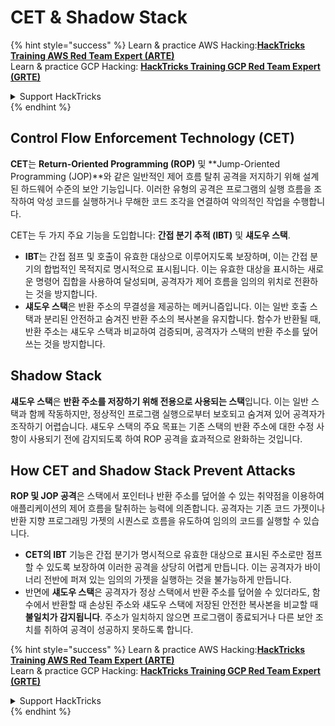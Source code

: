 # CET & Shadow Stack

{% hint style="success" %}
Learn & practice AWS Hacking:<img src="/.gitbook/assets/arte.png" alt="" data-size="line">[**HackTricks Training AWS Red Team Expert (ARTE)**](https://training.hacktricks.xyz/courses/arte)<img src="/.gitbook/assets/arte.png" alt="" data-size="line">\
Learn & practice GCP Hacking: <img src="/.gitbook/assets/grte.png" alt="" data-size="line">[**HackTricks Training GCP Red Team Expert (GRTE)**<img src="/.gitbook/assets/grte.png" alt="" data-size="line">](https://training.hacktricks.xyz/courses/grte)

<details>

<summary>Support HackTricks</summary>

* Check the [**subscription plans**](https://github.com/sponsors/carlospolop)!
* **Join the** 💬 [**Discord group**](https://discord.gg/hRep4RUj7f) or the [**telegram group**](https://t.me/peass) or **follow** us on **Twitter** 🐦 [**@hacktricks\_live**](https://twitter.com/hacktricks\_live)**.**
* **Share hacking tricks by submitting PRs to the** [**HackTricks**](https://github.com/carlospolop/hacktricks) and [**HackTricks Cloud**](https://github.com/carlospolop/hacktricks-cloud) github repos.

</details>
{% endhint %}

## Control Flow Enforcement Technology (CET)

**CET**는 **Return-Oriented Programming (ROP)** 및 **Jump-Oriented Programming (JOP)**와 같은 일반적인 제어 흐름 탈취 공격을 저지하기 위해 설계된 하드웨어 수준의 보안 기능입니다. 이러한 유형의 공격은 프로그램의 실행 흐름을 조작하여 악성 코드를 실행하거나 무해한 코드 조각을 연결하여 악의적인 작업을 수행합니다.

CET는 두 가지 주요 기능을 도입합니다: **간접 분기 추적 (IBT)** 및 **섀도우 스택**.

* **IBT**는 간접 점프 및 호출이 유효한 대상으로 이루어지도록 보장하며, 이는 간접 분기의 합법적인 목적지로 명시적으로 표시됩니다. 이는 유효한 대상을 표시하는 새로운 명령어 집합을 사용하여 달성되며, 공격자가 제어 흐름을 임의의 위치로 전환하는 것을 방지합니다.
* **섀도우 스택**은 반환 주소의 무결성을 제공하는 메커니즘입니다. 이는 일반 호출 스택과 분리된 안전하고 숨겨진 반환 주소의 복사본을 유지합니다. 함수가 반환될 때, 반환 주소는 섀도우 스택과 비교하여 검증되며, 공격자가 스택의 반환 주소를 덮어쓰는 것을 방지합니다.

## Shadow Stack

**섀도우 스택**은 **반환 주소를 저장하기 위해 전용으로 사용되는 스택**입니다. 이는 일반 스택과 함께 작동하지만, 정상적인 프로그램 실행으로부터 보호되고 숨겨져 있어 공격자가 조작하기 어렵습니다. 섀도우 스택의 주요 목표는 기존 스택의 반환 주소에 대한 수정 사항이 사용되기 전에 감지되도록 하여 ROP 공격을 효과적으로 완화하는 것입니다.

## How CET and Shadow Stack Prevent Attacks

**ROP 및 JOP 공격**은 스택에서 포인터나 반환 주소를 덮어쓸 수 있는 취약점을 이용하여 애플리케이션의 제어 흐름을 탈취하는 능력에 의존합니다. 공격자는 기존 코드 가젯이나 반환 지향 프로그래밍 가젯의 시퀀스로 흐름을 유도하여 임의의 코드를 실행할 수 있습니다.

* **CET의 IBT** 기능은 간접 분기가 명시적으로 유효한 대상으로 표시된 주소로만 점프할 수 있도록 보장하여 이러한 공격을 상당히 어렵게 만듭니다. 이는 공격자가 바이너리 전반에 퍼져 있는 임의의 가젯을 실행하는 것을 불가능하게 만듭니다.
* 반면에 **섀도우 스택**은 공격자가 정상 스택에서 반환 주소를 덮어쓸 수 있더라도, 함수에서 반환할 때 손상된 주소와 섀도우 스택에 저장된 안전한 복사본을 비교할 때 **불일치가 감지됩니다**. 주소가 일치하지 않으면 프로그램이 종료되거나 다른 보안 조치를 취하여 공격이 성공하지 못하도록 합니다.

{% hint style="success" %}
Learn & practice AWS Hacking:<img src="/.gitbook/assets/arte.png" alt="" data-size="line">[**HackTricks Training AWS Red Team Expert (ARTE)**](https://training.hacktricks.xyz/courses/arte)<img src="/.gitbook/assets/arte.png" alt="" data-size="line">\
Learn & practice GCP Hacking: <img src="/.gitbook/assets/grte.png" alt="" data-size="line">[**HackTricks Training GCP Red Team Expert (GRTE)**<img src="/.gitbook/assets/grte.png" alt="" data-size="line">](https://training.hacktricks.xyz/courses/grte)

<details>

<summary>Support HackTricks</summary>

* Check the [**subscription plans**](https://github.com/sponsors/carlospolop)!
* **Join the** 💬 [**Discord group**](https://discord.gg/hRep4RUj7f) or the [**telegram group**](https://t.me/peass) or **follow** us on **Twitter** 🐦 [**@hacktricks\_live**](https://twitter.com/hacktricks\_live)**.**
* **Share hacking tricks by submitting PRs to the** [**HackTricks**](https://github.com/carlospolop/hacktricks) and [**HackTricks Cloud**](https://github.com/carlospolop/hacktricks-cloud) github repos.

</details>
{% endhint %}
